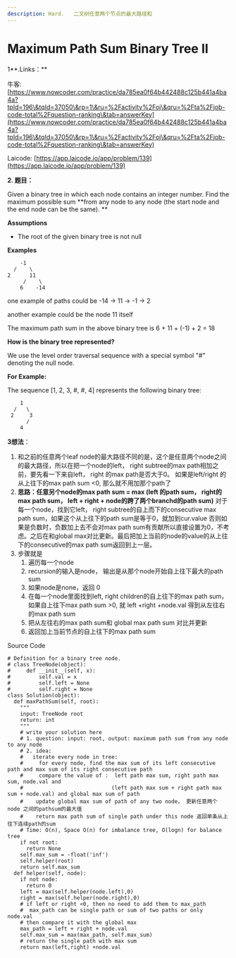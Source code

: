 ```yaml
---
description: Hard.   二叉树任意两个节点的最大路径和
---
```


# Maximum Path Sum Binary Tree II

1**.Links：**

牛客: [https://www.nowcoder.com/practice/da785ea0f64b442488c125b441a4ba4a?tpId=196\&tqId=37050\&rp=1\&ru=%2Factivity%2Foj\&qru=%2Fta%2Fjob-code-total%2Fquestion-ranking\&tab=answerKey](https://www.nowcoder.com/practice/da785ea0f64b442488c125b441a4ba4a?tpId=196\&tqId=37050\&rp=1\&ru=%2Factivity%2Foj\&qru=%2Fta%2Fjob-code-total%2Fquestion-ranking\&tab=answerKey)

Laicode: [https://app.laicode.io/app/problem/139](https://app.laicode.io/app/problem/139)

**2. 题目：**

Given a binary tree in which each node contains an integer number. Find the maximum possible sum **from any node to any node (the start node and the end node can be the same). **

**Assumptions**

* ​The root of the given binary tree is not null

**Examples**

```
    -1
  /    \
2      11
     /    \
    6    -14
```

&#x20;

one example of paths could be -14 -> 11 -> -1 -> 2

another example could be the node 11 itself

The maximum path sum in the above binary tree is 6 + 11 + (-1) + 2 = 18

**How is the binary tree represented?**

We use the level order traversal sequence with a special symbol "#" denoting the null node.

**For Example:**

The sequence \[1, 2, 3, #, #, 4] represents the following binary tree:

```
    1
  /   \
 2     3
      /
    4
```

&#x20;&#x20;

**3想法**：

1. 和之前的任意两个leaf node的最大路径不同的是，这个是任意两个node之间的最大路径，所以在把一个node的left， right subtree的max path相加之前，要先看一下来自left， right 的max path是否大于0。 如果是left/right 的从上往下的max path sum <0, 那么就不用加那个path了
2. **思路：任意另个node的max path sum = max (left 的path sum， right的max path sum， left + right + node的跨了两个branchd的path sum)**    对于每一个node，找到它left， right subtree的自上而下的consecutive max path sum，如果这个从上往下的path sum是等于0，就加到cur.value 否则如果是负数时，负数加上去不会对max path sum有贡献所以直接设置为0，不考虑。之后在和global max对比更新。最后把加上当前的node的value的从上往下的consecutive的max path sum返回到上一层。
3. 步骤就是
   1. 遍历每一个node
   2. recursion的输入是node， 输出是从那个node开始自上往下最大的path sum
   3. 如果node是none，返回 0
   4. 在每一个node里面找到left, right children的自上往下的max path sum，如果自上往下max path sum >0, 就 left +right +node.val 得到从左往右的max path sum
   5. 把从左往右的max path sum和 global max path sum 对比并更新
   6. 返回加上当前节点的自上往下的max path sum

Source Code

```
# Definition for a binary tree node.
# class TreeNode(object):
#     def __init__(self, x):
#         self.val = x
#         self.left = None
#         self.right = None
class Solution(object):
  def maxPathSum(self, root):
    """
    input: TreeNode root
    return: int
    """
    # write your solution here
    # 1. question: input: root, output: maximum path sum from any node to any node
    # 2. idea:
    #   iterate every node in tree:
    #     for every node, find the max sum of its left consecutive path and max sum of its right consecutive path 
    #     compare the value of :  left path max sum, right path max sum, node.val and 
    #                            (left path max sum + right path max sum + node.val) and global max sum of path
    #    update global max sum of path of any two node， 更新任意两个node 之间的pathsum的最大值
    #    return max path sum of single path under this node 返回单条从上往下连续path的sum
    # Time: O(n), Space O(n) for imbalance tree, O(logn) for balance tree
    if not root:
      return None
    self.max_sum = -float('inf')
    self.helper(root)
    return self.max_sum
  def helper(self, node):
    if not node:
      return 0
    left = max(self.helper(node.left),0)
    right = max(self.helper(node.right),0)
    # if left or right <0, then no need to add them to max_path
    #  max_path can be single path or sum of two paths or only node.val
    # then compare it with the global max
    max_path = left + right + node.val
    self.max_sum = max(max_path, self.max_sum)
    # return the single path with max sum
    return max(left,right) +node.val


```

&#x20;
